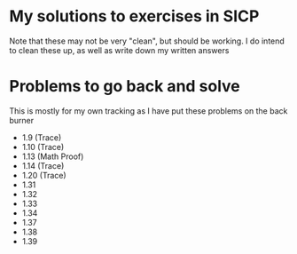 # My solutions to exercises in SICP
Note that these may not be very "clean", but should be working. 
I do intend to clean these up, as well as write down my written answers
# Problems to go back and solve
This is mostly for my own tracking as I have put these problems on the back burner
- 1.9 (Trace)
- 1.10 (Trace)
- 1.13 (Math Proof)
- 1.14 (Trace)
- 1.20 (Trace)
- 1.31
- 1.32
- 1.33
- 1.34
- 1.37
- 1.38
- 1.39
